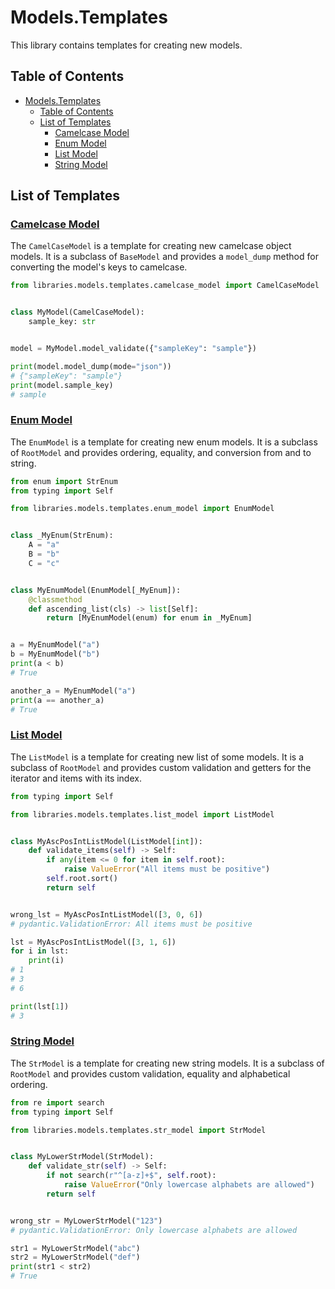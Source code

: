 # Models.Templates

This library contains templates for creating new models.

## Table of Contents

- [Models.Templates](#modelstemplates)
    - [Table of Contents](#table-of-contents)
    - [List of Templates](#list-of-templates)
        - [Camelcase Model](#camelcase-model)
        - [Enum Model](#enum-model)
        - [List Model](#list-model)
        - [String Model](#string-model)

## List of Templates

### [Camelcase Model](./camelcase_model.py)

The `CamelCaseModel` is a template for creating new camelcase object models.
It is a subclass of `BaseModel` and provides a `model_dump` method for converting the model's keys to camelcase.

```python
from libraries.models.templates.camelcase_model import CamelCaseModel


class MyModel(CamelCaseModel):
    sample_key: str


model = MyModel.model_validate({"sampleKey": "sample"})

print(model.model_dump(mode="json"))
# {"sampleKey": "sample"}
print(model.sample_key)
# sample
```

### [Enum Model](./enum_model.py)

The `EnumModel` is a template for creating new enum models.
It is a subclass of `RootModel` and provides ordering, equality, and conversion from and to string.

```python
from enum import StrEnum
from typing import Self

from libraries.models.templates.enum_model import EnumModel


class _MyEnum(StrEnum):
    A = "a"
    B = "b"
    C = "c"


class MyEnumModel(EnumModel[_MyEnum]):
    @classmethod
    def ascending_list(cls) -> list[Self]:
        return [MyEnumModel(enum) for enum in _MyEnum]


a = MyEnumModel("a")
b = MyEnumModel("b")
print(a < b)
# True

another_a = MyEnumModel("a")
print(a == another_a)
# True
```

### [List Model](./list_model.py)

The `ListModel` is a template for creating new list of some models.
It is a subclass of `RootModel` and provides custom validation and getters for the iterator and items with its index.

```python
from typing import Self

from libraries.models.templates.list_model import ListModel


class MyAscPosIntListModel(ListModel[int]):
    def validate_items(self) -> Self:
        if any(item <= 0 for item in self.root):
            raise ValueError("All items must be positive")
        self.root.sort()
        return self


wrong_lst = MyAscPosIntListModel([3, 0, 6])
# pydantic.ValidationError: All items must be positive

lst = MyAscPosIntListModel([3, 1, 6])
for i in lst:
    print(i)
# 1
# 3
# 6

print(lst[1])
# 3
```

### [String Model](./str_model.py)

The `StrModel` is a template for creating new string models.
It is a subclass of `RootModel` and provides custom validation, equality and alphabetical ordering.

```python
from re import search
from typing import Self

from libraries.models.templates.str_model import StrModel


class MyLowerStrModel(StrModel):
    def validate_str(self) -> Self:
        if not search(r"^[a-z]+$", self.root):
            raise ValueError("Only lowercase alphabets are allowed")
        return self


wrong_str = MyLowerStrModel("123")
# pydantic.ValidationError: Only lowercase alphabets are allowed

str1 = MyLowerStrModel("abc")
str2 = MyLowerStrModel("def")
print(str1 < str2)
# True
```
